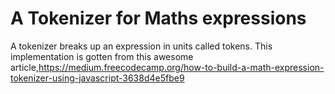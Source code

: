 # A  Tokenizer for Maths expressions

A tokenizer breaks up an expression in units called tokens. This implementation is gotten from this awesome article,https://medium.freecodecamp.org/how-to-build-a-math-expression-tokenizer-using-javascript-3638d4e5fbe9
